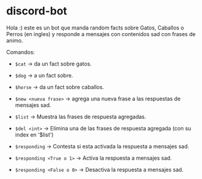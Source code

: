 # discord-bot

Hola :) este es un bot que manda random facts sobre Gatos, Caballos o Perros (en ingles) y responde a mensajes con contenidos sad con frases de animo.

Comandos:

* `$cat` -> da un fact sobre gatos.
* `$dog` -> a un fact sobre.
* `$horse` -> da un fact sobre caballos.


* `$new <nueva frase>` -> agrega una nueva frase a las respuestas de mensajes sad.
* `$list` -> Muestra las frases de respuesta agregadas.
* `$del <int>` -> Elimina una de las frases de respuesta agregada (con su index en '$list')

* `$responding` -> Contesta si esta activada la respuesta a mensajes sad.
* `$responding <True o 1>` -> Activa la respuesta a mensajes sad.
* `$responding <False o 0>` -> Desactiva la respuesta a mensajes sad.